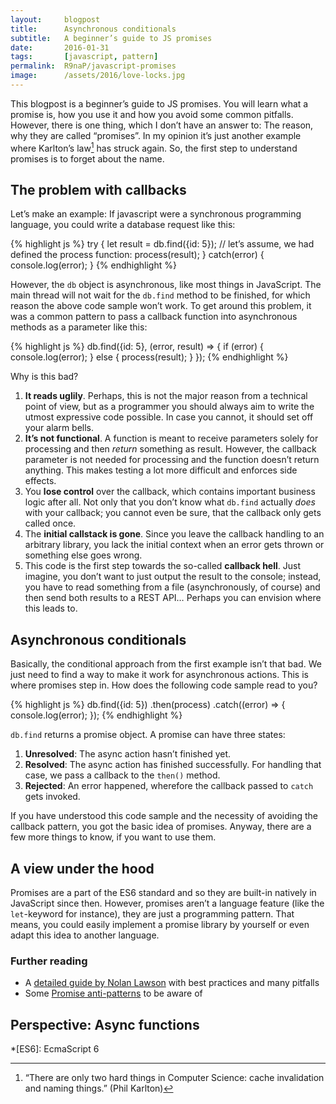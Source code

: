 ```yaml
---
layout:     blogpost
title:      Asynchronous conditionals
subtitle:   A beginner’s guide to JS promises
date:       2016-01-31
tags:       [javascript, pattern]
permalink:  R9naP/javascript-promises
image:      /assets/2016/love-locks.jpg
---
```


This blogpost is a beginner’s guide to JS promises. You will learn what a promise is, how you use it and how you avoid some common pitfalls. However, there is one thing, which I don’t have an answer to: The reason, why they are called “promises”. In my opinion it’s just another example where Karlton’s law[^1] has struck again. So, the first step to understand promises is to forget about the name.

## The problem with callbacks

Let’s make an example: If javascript were a synchronous programming language, you could write a database request like this:

{% highlight js %}
try {
  let result = db.find({id: 5});
  // let’s assume, we had defined the process function:
  process(result);
} catch(error) {
  console.log(error);
}
{% endhighlight %}

However, the `db` object is asynchronous, like most things in JavaScript. The main thread will not wait for the `db.find` method to be finished, for which reason the above code sample won’t work. To get around this problem, it was a common pattern to pass a callback function into asynchronous methods as a parameter like this:

{% highlight js %}
db.find({id: 5}, (error, result) => {
  if (error) {
    console.log(error);
  } else {
    process(result);
  }
});
{% endhighlight %}

Why is this bad?

1. **It reads uglily**. Perhaps, this is not the major reason from a technical point of view, but as a programmer you should always aim to write the utmost expressive code possible. In case you cannot, it should set off your alarm bells.
2. **It’s not functional**. A function is meant to receive parameters solely for processing and then *return* something as result. However, the callback parameter is not needed for processing and the function doesn’t return anything. This makes testing a lot more difficult and enforces side effects.
3. You **lose control** over the callback, which contains important business logic after all. Not only that you don’t know what `db.find` actually *does* with your callback; you cannot even be sure, that the callback only gets called once.
4. The **initial callstack is gone**. Since you leave the callback handling to an arbitrary library, you lack the initial context when an error gets thrown or something else goes wrong.
5. This code is the first step towards the so-called **callback hell**. Just imagine, you don’t want to just output the result to the console; instead, you have to read something from a file (asynchronously, of course) and then send both results to a REST API… Perhaps you can envision where this leads to.

## Asynchronous conditionals

Basically, the conditional approach from the first example isn’t that bad. We just need to find a way to make it work for asynchronous actions. This is where promises step in. How does the following code sample read to you?

{% highlight js %}
db.find({id: 5})
.then(process)
.catch((error) => {
  console.log(error);
});
{% endhighlight %}

`db.find` returns a promise object. A promise can have three states:

1. **Unresolved**: The async action hasn’t finished yet.
2. **Resolved**: The async action has finished successfully. For handling that case, we pass a callback to the `then()` method.
3. **Rejected**: An error happened, wherefore the callback passed to `catch` gets invoked.

If you have understood this code sample and the necessity of avoiding the callback pattern, you got the basic idea of promises. Anyway, there are a few more things to know, if you want to use them.

## A view under the hood

Promises are a part of the ES6 standard and so they are built-in natively in JavaScript since then. However, promises aren’t a language feature (like the `let`-keyword for instance), they are just a programming pattern. That means, you could easily implement a promise library by yourself or even adapt this idea to another language.

### Further reading

- A [detailed guide by Nolan Lawson](http://pouchdb.com/2015/05/18/we-have-a-problem-with-promises.html) with best practices and many pitfalls
- Some [Promise anti-patterns](https://github.com/petkaantonov/bluebird/wiki/Promise-anti-patterns) to be aware of

## Perspective: Async functions


[^1]: “There are only two hard things in Computer Science: cache invalidation and naming things.” (Phil Karlton)

*[ES6]: EcmaScript 6
